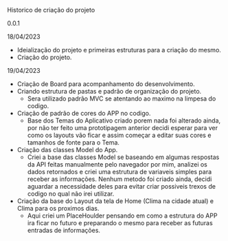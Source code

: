 Historico de criação do projeto

0.0.1

18/04/2023
* Ideialização do projeto e primeiras estruturas para a criação do mesmo.
* Criação do projeto.

19/04/2023
* Criação de Board para acompanhamento do desenvolvimento.
* Criando estrutura de pastas e padrão de organização do projeto.
    * Sera utilizado padrão MVC se atentando ao maximo na limpesa do codigo.
* Criação de padrão de cores do APP no codigo.
    * Base dos Temas do Aplicativo criado porem nada foi alterado ainda, por não ter feito uma prototipagem anterior decidi esperar para ver como os layouts vão ficar e assim começar a editar suas cores e tamanhos de fonte para o Tema.
* Criação das classes Model do App.
    * Criei a base das classes Model se baseando em algumas respostas da API feitas manualmente pelo navegador por mim, analizei os dados retornados e criei uma estrutura de variaveis simples para receber as informações. Nenhum metodo foi criado ainda, decidi aguardar a necessidade deles para evitar criar possiveis trexos de codigo no qual não irei utilizar.
* Criação da base do Layout da tela de Home (Clima na cidade atual) e Clima para os proximos dias.
    * Aqui criei um PlaceHoulder pensando em como a estrutura do APP ira ficar no futuro e preparando o mesmo para receber as futuras entradas de informações.